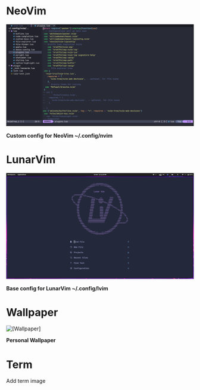 # NeoVim

![[Nvim Confi]](https://github.com/francosalvucci14/my_dots/blob/main/.assets/Nvim.png)

**Custom config for NeoVim ~/.config/nvim**

# LunarVim

![[Lvim config]](https://github.com/francosalvucci14/my_dots/blob/main/.assets/Lvim.png)

**Base config for LunarVim ~/.config/lvim**

# Wallpaper

![[Wallpaper]]()

**Personal Wallpaper**

# Term

Add term image
